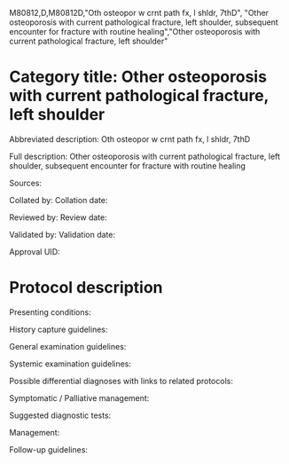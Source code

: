 M80812,D,M80812D,"Oth osteopor w crnt path fx, l shldr, 7thD", "Other osteoporosis with current pathological fracture, left shoulder, subsequent encounter for fracture with routine healing","Other osteoporosis with current pathological fracture, left shoulder"
# Category title: Other osteoporosis with current pathological fracture, left shoulder

Abbreviated description: Oth osteopor w crnt path fx, l shldr, 7thD

Full description: Other osteoporosis with current pathological fracture, left shoulder, subsequent encounter for fracture with routine healing

Sources:

Collated by:
Collation date:

Reviewed by:
Review date:

Validated by:
Validation date:

Approval UID:

# Protocol description

Presenting conditions:

History capture guidelines:

General examination guidelines:

Systemic examination guidelines:

Possible differential diagnoses with links to related protocols:

Symptomatic / Palliative management:

Suggested diagnostic tests:

Management:

Follow-up guidelines:
